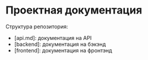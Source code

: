 # Проектная документация
Структура репозитория:

- [api.md]: документация на API
- [backend]: документация на бэкэнд
- [frontend]: документация на фронтэнд
